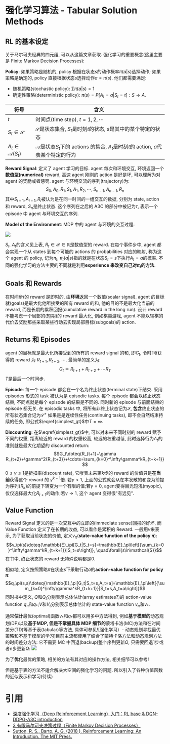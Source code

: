 # 强化学习算法 - Tabular Solution Methods
## RL 的基本设定
关于马尔可夫经典的四元组, 可以从这篇文章获取. 强化学习的重要概念(这里主要是 Finite Markov Decision Processes):

**Policy**: 如果策略是随机的, policy 根据在状态$s$的动作概率$\pi(a|s)$选择动作; 如果策略是确定的, policy 直接根据状态$s$选择动作$a=\pi(s)$. 他们都需要满足:
- 随机策略(stochastic policy): $\sum\pi(a|s)=1$
- 确定性策略(deterministic policy): $\pi(s)=P[A_t=a|S_t=t]:S\rightarrow{A}$.

符号|含义
-|-
$t$|时间点(time step), $t=1,2,\cdots$
$S_t\in\mathcal{S}$|$\mathcal{S}$是状态集合, $S_t$是时刻$t$的状态, $s$是其中的某个特定的状态
$A_t\in{\mathcal{A}(S_t)}$|$\mathcal{A}$是状态$S_t$下的 actions 的集合, $A_t$是时刻$t$的 action, $a$代表某个特定的行为

**Reward Signal**: 定义了 agent 学习的目标. agent 每次和环境交互, 环境返回一个 **数值型(numerical)** reward, 高速 agent 刚刚的 action 是好是坏, 可以理解为对 agent 的奖励或者惩罚. agent 与环境交流的序列(trajectory)为:
$$S_0,A_0,R_1,S_1,A_1,R_2,\cdots,S_{n-1},A_{n-1},R_n$$
其中$S_{i-1},A_{i-1},R_i$被认为是在同一时间的一组交互的数据, 分别为 state, action 和 reward, $S_n$是终止状态. 这个序列在之后的 A3C 的部分中被记为$\tau$, 表示一个 episode 中 agent 与环境交互的序列.

**Model of the Environment**: MDP 中的 agent 与环境的交互过程:

![](https://ddayzzz-blog.oss-cn-shenzhen.aliyuncs.com/articles/rlearning/summary_of_tabular/agent_environment.png)

$S_t$, $A_t$的含义见上表, $R_t\in\mathcal{R}\in\mathbb{R}$是数值型的 reward.
在每个事件步中, agent 都会实现一个从 states 到每个可能的 actions 的 probabilities 对应的映射, 称为这个 agent 的 policy, 记为$\pi_t$, $\pi_t(a|s)$指的就是在状态$S_t=s$下执行$A_t=a$的概率. 不同的强化学习的方法主要的不同就是利用**experience 来改变自己对$\pi_t$的方法**.
## Goals 和 Rewards
在时间步$t$的 reward 是即时的, 由**环境**返回一个数值(scalar signal). agent 的目标就(goals)是最大化他所接受的所有 reward 的和, 他的目的不是最大化当前的 reward, 而是长期的累积回报(cumulative reward in the long run). 设计 reward 不能考虑一个局部的(短期)的 reward 最大化, 例如棋类游戏, agent 不能以输棋的代价去奖励那些采取某些行动去实现局部目标(subgoals)的 action.
## Returns 和 Episodes
agent 的目标就是最大化所接受到的所有的 reward signal 的和, 即$G_t$, 令时间$t$获得的 reward 为 $R_{t+1},R_{t+2},\cdots$. 最简单的定义为:
$$\begin{equation}
G_t\doteq{R_{t+1}+R_{t+2}+\cdots{R_T}}
\label{simplest_gt}
\end{equation}$$
$T$是最后一个时间步.

**Episode**: 每一个 episode 都会在一个名为终止状态(terminal state)下结束. 采用 episodes 形式的 task 被认为是 episodic tasks. 每个 episode 都会以终止状态结束, 不同点就是每个 episode 的结果是不同的. 同时新的 episode 与前面结束的 episode 都无关. 在 episodic tasks 中, 将所有非终止状态记为$\mathcal{S}$, **包含**终止状态的所有状态集合记为$\mathcal{S}^+$
如果是是连续性任务(continuing tasks), 即不会自然结束持续的任务, 即公式$\eqref{simplest_gt}$中$T=\infty$.

**Discounting**: 在$\eqref{simplest_gt}$中, 可以对未来不同时刻的 reward 赋予不同的权重, 距离较近的 reward 的权重较高, 较远的权重越低, 此时选择行为$A_t$的准则就是最大化期望的 discounted return:
$$G_t\doteq{R_{t+1}+\gamma R_{t+2}+\gamma^2{R_{t+3}}+\cdots=\sum_{k=0}^\infty\gamma^kR_{t+k+1}}$$
$0\leq\gamma\leq{1}$是折扣率(discount rate), 它嗲表未来第$k$步的 reward 的价值只是**在当前**获得这个 reward 的 $\gamma^{k-1}$倍. 若$\gamma{<1}$, 上面的公式就会从在本发散的和变为前提为序列$\left\{R_k\right\}$的前提下转变为一个有限的值;若$\gamma=0$, agent变得目光短浅(myopic), 仅仅选择最大化$R_{t+1}$的动作;若$\gamma\rightarrow{1}$, 这个 agent 变得很"有远见".
## Value Function
Reward Signal 定义的是一次交互中的立即的(immediate sense)回报的好坏, 而 Value Function 定义了在长期的收益, 可以看作是累积的 Reward. 一般用$v$来表示, 为了获取当前状态的价值, 定义$v_\pi$(**state-value function of the policy $\pi$**):
$$v_\pi(s)\doteq{\mathbb{E}_\pi[G_t|S_t=s]=\mathbb{E}_\pi\left[{\sum_{k=0}^\infty\gamma^kR_{t+k+1}}|S_t=s\right]}, \quad\forall{s\in\mathcal{S}}$$
在书中, 终止状态的 reward 无特殊说明都是0.

相似地, 定义按照策略$\pi$在状态$s$下采取行动$a$的**action-value function for policy $\pi$**:
$$q_\pi(s,a)\doteq{\mathbb{E}_\pi[G_t|S_t=s,A_t=a]=\mathbb{E}_\pi\left[{\sum_{k=0}^\infty\gamma^kR_{t+k+1}}|S_t=s,A_t=a\right]}$$
同时书中定义, $Q$和$Q_t$分别表示总体估计(array estimates?)的 action-value function $q_\pi$和$q_*$;$V$和$V_t$分别表示总体估计的 state-value function $v_\pi$和$v_*$.

通常**估计**最优(optimal)函数$v_*$和$q_*$都可以用多中方法得到, 例如**基于模型的**动态规划(DP)以及**基于MDP, 但是不掌握具体 MDP 细节的**蒙塔卡洛(MC)方法和在时间差分(TD)等基于表(tabular)等方法, 具体可参见![强化学习）- 动态规划寻找最优策略和不基于模型的学习]目前主流都使用了结合了蒙特卡洛方法和动态规划方法的时间差分方法: 它不需要 MC 中回退(backup)整个序列更新$Q$, 只需要回退1步或者n步更新$Q$:
![](https://ddayzzz-blog.oss-cn-shenzhen.aliyuncs.com/articles/rlearning/summary_of_tabular/mc_td.png)

为了**优化**最优的策略, 相关的方法有其对应的操作方法, 相关细节可以参考!

但是基于表的方法不适合解决大空间的强化学习的问题. 所以引入了各种价值函数的近似表示和学习(待续)
# 引用
- [深度强化学习（Deep Reinforcement Learning）入门：RL base & DQN-DDPG-A3C introduction](https://zhuanlan.zhihu.com/p/25239682)
- [3 有限马尔可夫决策过程（Finite Markov Decision Processes）](https://blog.csdn.net/coffee_cream/article/details/60473789)
- [Sutton, R. S., Barto, A. G. (2018 ). Reinforcement Learning: An Introduction. The MIT Press. ](http://incompleteideas.net/book/the-book-2nd.html)

